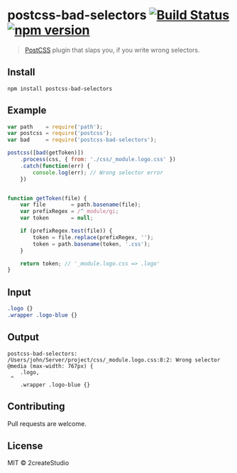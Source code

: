 # postcss-bad-selectors [![Build Status](https://travis-ci.org/2createStudio/postcss-bad-selectors.svg?branch=master)](https://travis-ci.org/2createStudio/postcss-bad-selectors) [![npm version](https://badge.fury.io/js/postcss-bad-selectors.svg)](http://badge.fury.io/js/postcss-bad-selectors)

> [PostCSS](https://github.com/postcss/postcss) plugin that slaps you, if you write wrong selectors.

## Install

```
npm install postcss-bad-selectors
```

## Example

```javascript
var path    = require('path');
var postcss = require('postcss');
var bad     = require('postcss-bad-selectors');

postcss([bad(getToken)])
	.process(css, { from: './css/_module.logo.css' })
	.catch(function(err) {
		console.log(err); // Wrong selector error
	})


function getToken(file) {
	var file        = path.basename(file);
	var prefixRegex = /^_module/gi;
	var token       = null;

	if (prefixRegex.test(file)) {
		token = file.replace(prefixRegex, '');
		token = path.basename(token, '.css');
	}

	return token; // '_module.logo.css => .logo'
}
```

## Input
```css
.logo {}
.wrapper .logo-blue {}
```

## Output
```
postcss-bad-selectors: /Users/john/Server/project/css/_module.logo.css:8:2: Wrong selector
@media (max-width: 767px) {
	.logo,
 ^
	.wrapper .logo-blue {}
```

## Contributing

Pull requests are welcome.

## License
MIT © 2createStudio
